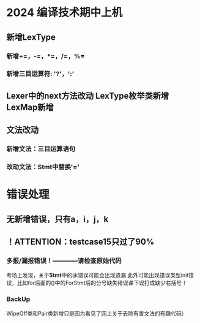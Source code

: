 # 2024 编译技术期中上机
## 新增LexType
### 新增+=，-=，*=，/=，%=
### 新增三目运算符: '?'，':'
Lexer中的next方法改动
LexType枚举类新增
LexMap新增
----
## 文法改动
### 新增文法：三目运算语句
### 改动文法：Stmt中<Assign>替换'='

# 错误处理
## 无新增错误，只有a，i，j，k
## ！ATTENTION：testcase15只过了90%
### 多报/漏报错误！————请检查原始代码
考场上发现，关于**Stmt**中的ijk错误可能会出现遗漏
此外可能出现错误类型init错误，比如for后面的()中的ForStmt后的分号缺失错误课下误打成缺少右括号！

### BackUp
WipeOff类和Pair类新增只是因为看见了网上关于去除有害文法的有趣代码）